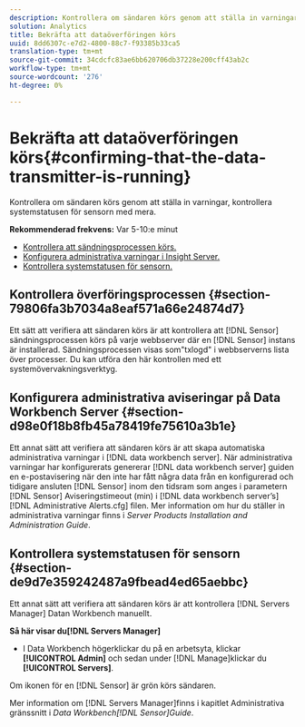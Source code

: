 ```yaml
---
description: Kontrollera om sändaren körs genom att ställa in varningar, kontrollera systemstatusen för sensorn med mera.
solution: Analytics
title: Bekräfta att dataöverföringen körs
uuid: 8dd6307c-e7d2-4800-88c7-f93385b33ca5
translation-type: tm+mt
source-git-commit: 34cdcfc83ae6bb620706db37228e200cff43ab2c
workflow-type: tm+mt
source-wordcount: '276'
ht-degree: 0%

---
```



# Bekräfta att dataöverföringen körs{#confirming-that-the-data-transmitter-is-running}

Kontrollera om sändaren körs genom att ställa in varningar, kontrollera systemstatusen för sensorn med mera.

**Rekommenderad frekvens:** Var 5-10:e minut

* [Kontrollera att sändningsprocessen körs.](../../../home/c-snsr-ovrvw/admin-sensor/c-data-trmtr-rng.md#section-79806fa3b7034a8eaf571a66e24874d7)
* [Konfigurera administrativa varningar i Insight Server.](../../../home/c-snsr-ovrvw/admin-sensor/c-data-trmtr-rng.md#section-d98e0f18b8fb45a78419fe75610a3b1e)
* [Kontrollera systemstatusen för sensorn.](../../../home/c-snsr-ovrvw/admin-sensor/c-data-trmtr-rng.md#section-de9d7e359242487a9fbead4ed65aebbc)

## Kontrollera överföringsprocessen {#section-79806fa3b7034a8eaf571a66e24874d7}

Ett sätt att verifiera att sändaren körs är att kontrollera att [!DNL Sensor] sändningsprocessen körs på varje webbserver där en [!DNL Sensor] instans är installerad. Sändningsprocessen visas som&quot;txlogd&quot; i webbserverns lista över processer. Du kan utföra den här kontrollen med ett systemövervakningsverktyg.

## Konfigurera administrativa aviseringar på Data Workbench Server {#section-d98e0f18b8fb45a78419fe75610a3b1e}

Ett annat sätt att verifiera att sändaren körs är att skapa automatiska administrativa varningar i [!DNL data workbench server]. När administrativa varningar har konfigurerats genererar [!DNL data workbench server] guiden en e-postavisering när den inte har fått några data från en konfigurerad och tidigare ansluten [!DNL Sensor] inom den tidsram som anges i parametern [!DNL Sensor] Aviseringstimeout (min) i [!DNL data workbench server’s][!DNL Administrative Alerts.cfg] filen. Mer information om hur du ställer in administrativa varningar finns i *Server Products Installation and Administration Guide*.

## Kontrollera systemstatusen för sensorn {#section-de9d7e359242487a9fbead4ed65aebbc}

Ett annat sätt att verifiera att sändaren körs är att kontrollera [!DNL Servers Manager] Datan Workbench manuellt.

**Så här visar du[!DNL Servers Manager]**

* I Data Workbench högerklickar du på en arbetsyta, klickar **[!UICONTROL Admin]** och sedan under [!DNL Manage]klickar du **[!UICONTROL Servers]**.

Om ikonen för en [!DNL Sensor] är grön körs sändaren.

Mer information om [!DNL Servers Manager]finns i kapitlet Administrativa gränssnitt i *Data Workbench[!DNL Sensor]Guide*.
